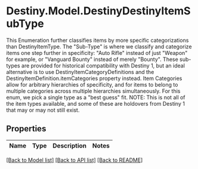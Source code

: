 # Destiny.Model.DestinyDestinyItemSubType
This Enumeration further classifies items by more specific categorizations than DestinyItemType. The \"Sub-Type\" is where we classify and categorize items one step further in specificity: \"Auto Rifle\" instead of just \"Weapon\" for example, or \"Vanguard Bounty\" instead of merely \"Bounty\".  These sub-types are provided for historical compatibility with Destiny 1, but an ideal alternative is to use DestinyItemCategoryDefinitions and the DestinyItemDefinition.itemCategories property instead. Item Categories allow for arbitrary hierarchies of specificity, and for items to belong to multiple categories across multiple hierarchies simultaneously. For this enum, we pick a single type as a \"best guess\" fit.  NOTE: This is not all of the item types available, and some of these are holdovers from Destiny 1 that may or may not still exist.

## Properties

Name | Type | Description | Notes
------------ | ------------- | ------------- | -------------

[[Back to Model list]](../README.md#documentation-for-models) [[Back to API list]](../README.md#documentation-for-api-endpoints) [[Back to README]](../README.md)

